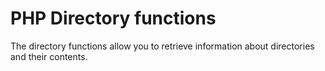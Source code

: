 # PHP Directory functions 
<p>
The directory functions allow you to retrieve information about directories and their contents.
</p>
